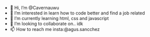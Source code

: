 - 👋 Hi, I’m @Cavernauwu
- 👀 I’m interested in learn how to code better and find a job related 
- 🌱 I’m currently learning html, css and javascript
- 💞️ I’m looking to collaborate on.. idk
- 📫 How to reach me insta:@agus.sancchez


